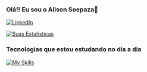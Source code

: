 ### Olá!! Eu sou o Alison Soepaza🧳

[![LinkedIn](https://img.shields.io/badge/LinkedIn-0077B5?style=for-the-badge&logo=linkedin&logoColor=white)](https://www.linkedin.com/in/alison-soepaza-128278251/)

[![Suas Estatísticas](https://github-readme-stats.vercel.app/api?username=Soepaza&show_icons=true&theme=highcontrast&hide=contribs,issues,stars)](https://github.com/anuraghazra/github-readme-stats#gh-dark-mode-only)

### Tecnologias que estou estudando no dia a dia


[![My Skills](https://skillicons.dev/icons?i=python,aws,kotlin,django,github)](https://skillicons.dev)
